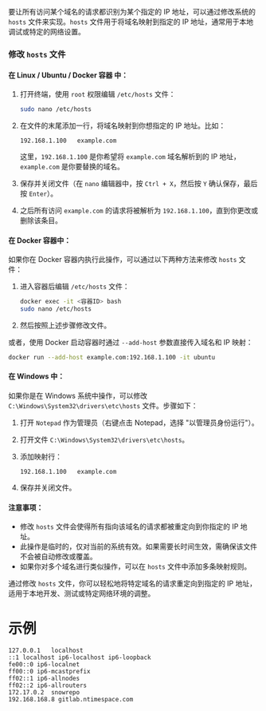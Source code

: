 要让所有访问某个域名的请求都识别为某个指定的 IP 地址，可以通过修改系统的 `hosts` 文件来实现。`hosts` 文件用于将域名映射到指定的 IP 地址，通常用于本地调试或特定的网络设置。

### 修改 `hosts` 文件

#### 在 Linux / Ubuntu / Docker 容器 中：

1. 打开终端，使用 `root` 权限编辑 `/etc/hosts` 文件：

   ```bash
   sudo nano /etc/hosts
   ```

2. 在文件的末尾添加一行，将域名映射到你想指定的 IP 地址。比如：

   ```text
   192.168.1.100   example.com
   ```

   这里，`192.168.1.100` 是你希望将 `example.com` 域名解析到的 IP 地址，`example.com` 是你要替换的域名。

3. 保存并关闭文件（在 `nano` 编辑器中，按 `Ctrl + X`，然后按 `Y` 确认保存，最后按 `Enter`）。

4. 之后所有访问 `example.com` 的请求将被解析为 `192.168.1.100`，直到你更改或删除该条目。

#### 在 Docker 容器中：

如果你在 Docker 容器内执行此操作，可以通过以下两种方法来修改 `hosts` 文件：

1. 进入容器后编辑 `/etc/hosts` 文件：

   ```bash
   docker exec -it <容器ID> bash
   sudo nano /etc/hosts
   ```

2. 然后按照上述步骤修改文件。

或者，使用 Docker 启动容器时通过 `--add-host` 参数直接传入域名和 IP 映射：

```bash
docker run --add-host example.com:192.168.1.100 -it ubuntu
```

#### 在 Windows 中：

如果你是在 Windows 系统中操作，可以修改 `C:\Windows\System32\drivers\etc\hosts` 文件。步骤如下：

1. 打开 `Notepad` 作为管理员（右键点击 Notepad，选择 "以管理员身份运行"）。

2. 打开文件 `C:\Windows\System32\drivers\etc\hosts`。

3. 添加映射行：

   ```text
   192.168.1.100   example.com
   ```

4. 保存并关闭文件。

#### 注意事项：

- 修改 `hosts` 文件会使得所有指向该域名的请求都被重定向到你指定的 IP 地址。
- 此操作是临时的，仅对当前的系统有效。如果需要长时间生效，需确保该文件不会被自动修改或覆盖。
- 如果你对多个域名进行类似操作，可以在 `hosts` 文件中添加多条映射规则。

通过修改 `hosts` 文件，你可以轻松地将特定域名的请求重定向到指定的 IP 地址，适用于本地开发、测试或特定网络环境的调整。







# 示例

```
127.0.0.1	localhost
::1	localhost ip6-localhost ip6-loopback
fe00::0	ip6-localnet
ff00::0	ip6-mcastprefix
ff02::1	ip6-allnodes
ff02::2	ip6-allrouters
172.17.0.2	snowrepo
192.168.168.8 gitlab.ntimespace.com

```

